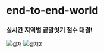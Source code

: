
# end-to-end-world
### 실시간 지역별 끝말잇기 점수 대결!

![캡처](https://user-images.githubusercontent.com/62737839/185855187-f6ffa28e-74eb-4a76-87d9-a4532ed85fbc.PNG)
![캡처2](https://user-images.githubusercontent.com/62737839/185925188-5d79ad1d-f434-467d-87ed-ce68058f0669.PNG)
